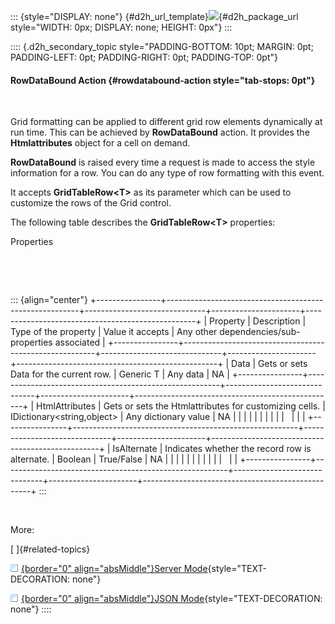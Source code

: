 ::: {style="DISPLAY: none"}
[](ms-xhelp:///?Id=d2h_url_template){#d2h_url_template}![](!package_url!){#d2h_package_url style="WIDTH: 0px; DISPLAY: none; HEIGHT: 0px"}
:::

:::: {.d2h_secondary_topic style="PADDING-BOTTOM: 10pt; MARGIN: 0pt; PADDING-LEFT: 0pt; PADDING-RIGHT: 0pt; PADDING-TOP: 0pt"}
#### RowDataBound Action {#rowdatabound-action style="tab-stops: 0pt"}

 

Grid formatting can be applied to different grid row elements dynamically at run time. This can be achieved by **RowDataBound** action. It provides the **Htmlattributes** object for a cell on demand.

**RowDataBound** is raised every time a request is made to access the style information for a row. You can do any type of row formatting with this event.

It accepts **GridTableRow\<T\>** as its parameter which can be used to customize the rows of the Grid control.

The following table describes the **GridTableRow\<T\>** properties:

Properties

 

 

::: {align="center"}
+----------------+--------------------------------------------------------+------------------------------+----------------------+--------------------------------------------------+
| Property       | Description                                            | Type of the property         | Value it accepts     | Any other dependencies/sub-properties associated |
+----------------+--------------------------------------------------------+------------------------------+----------------------+--------------------------------------------------+
| Data           | Gets or sets Data for the current row.                 | Generic T                    | Any data             | NA                                               |
+----------------+--------------------------------------------------------+------------------------------+----------------------+--------------------------------------------------+
| HtmlAttributes | Gets or sets the Htmlattributes for customizing cells. | IDictionary\<string,object\> | Any dictionary value | NA                                               |
|                |                                                        |                              |                      |                                                  |
|                |                                                        |                              |                      |                                                  |
+----------------+--------------------------------------------------------+------------------------------+----------------------+--------------------------------------------------+
| IsAlternate    | Indicates whether the record row is alternate.         | Boolean                      | True/False           | NA                                               |
|                |                                                        |                              |                      |                                                  |
|                |                                                        |                              |                      |                                                  |
+----------------+--------------------------------------------------------+------------------------------+----------------------+--------------------------------------------------+
:::

 

More:

[ ]{#related-topics}

[![](button.gif){border="0" align="absMiddle"}Server Mode](ms-xhelp:///?Id=340f09c7-4731-4ba8-8193-a1169211d0b1){style="TEXT-DECORATION: none"}

[![](button.gif){border="0" align="absMiddle"}JSON Mode](ms-xhelp:///?Id=8f42e228-7bc5-42ef-9018-8f4fde8ce837){style="TEXT-DECORATION: none"}
::::
